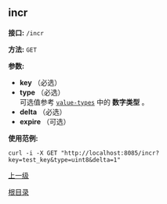 incr
----------

**接口:** `/incr`

**方法:** `GET`

**参数:** 

*  **key** （必选）  
*  **type** （必选）  
可选值参考 [`value-types`](types.md) 中的 **数字类型** 。
*  **delta** （必选）
*  **expire** （可选）

**使用范例:**

    curl -i -X GET "http://localhost:8085/incr?key=test_key&type=uint8&delta=1"

[上一级](../hustdict.md)

[根目录](../../index.md)